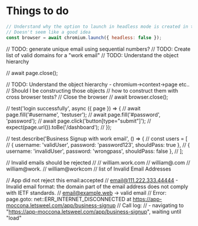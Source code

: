 # Things to do

```javascript
// Understand why the option to launch in headless mode is created in the script itself and not via command line
// Doesn't seem like a good idea
const browser = await chromium.launch({ headless: false });
```

// TODO: generate unique email using sequential numbers?
// TODO: Create list of valid domains for a "work email"
// TODO: Understand the object hierarchy

// await page.close();

// TODO: Understand the object hierarchy - chromium->context->page etc..
// Should I be constructing those objects
// how to construct them with cross browser tests?
// Close the browser
// await browser.close();

// test('login successfully', async ({ page }) => {
// await page.fill('#username', 'testuser');
// await page.fill('#password', 'password');
// await page.click('button[type="submit"]');
// expect(page.url()).toBe('/dashboard');
// });

// test.describe('Business Signup with work email', () => {
// const users = [
// { username: 'validUser', password: 'password123', shouldPass: true },
// { username: 'invalidUser', password: 'wrongpass', shouldPass: false },
// ];

// Invalid emails should be rejected
//
// william.work.com
// william@.com
// william@work.
// william@workcom
// list of Invalid Email Addresses

// App did not reject this email:accepted
// email@111.222.333.44444 - Invalid email format: the domain part of the email address does not comply with IETF standards.
// email@example.web -> valid email
// Error: page.goto: net::ERR_INTERNET_DISCONNECTED at https://app-moccona.letsweel.com/app/business-signup
// Call log:
// - navigating to "https://app-moccona.letsweel.com/app/business-signup", waiting until "load"
